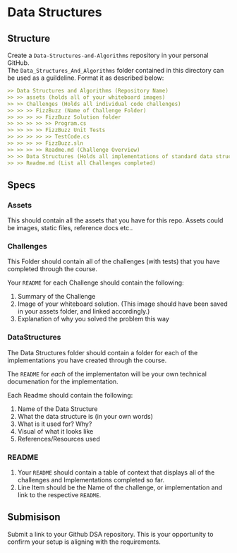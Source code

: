 # Data Structures

## Structure

Create a `Data-Structures-and-Algorithms` repository in your personal GitHub. <br />
The `Data_Structures_And_Algorithms` folder contained in this directory can be used as a guildeline. 
Format it as described below: 

```markdown
>> Data Structures and Algorithms (Repository Name)
>> >> assets (holds all of your whiteboard images)
>> >> Challenges (Holds all individual code challenges)
>> >> >> FizzBuzz (Name of Challenge Folder)
>> >> >> >> FizzBuzz Solution folder
>> >> >> >> >> Program.cs
>> >> >> >> FizzBuzz Unit Tests
>> >> >> >> >> TestCode.cs
>> >> >> >> FizzBuzz.sln
>> >> >> >> Readme.md (Challenge Overview)
>> >> Data Structures (Holds all implementations of standard data structures)
>> >> Readme.md (List all Challenges completed)

```

## Specs

### Assets
This should contain all the assets that you have for this repo. Assets could be images, static files, reference docs etc..

### Challenges
This Folder should contain all of the challenges (with tests) that you have completed through the course.

Your `README` for each Challenge should contain the following:
1. Summary of the Challenge
1. Image of your whiteboard solution. (This image should have been saved in your assets folder, and linked accordingly.)
1. Explanation of why you solved the problem this way


### DataStructures
The Data Structures folder should contain a folder for each of the implementations 
you have created through the course. 

The `README` for *each* of the implementaton will be your own technical documenation for the implementation. 

Each Readme should contain the following:

1. Name of the Data Structure
1. What the data structure is (in your own words)
1. What is it used for? Why? 
1. Visual of what it looks like
1. References/Resources used

### README

1. Your `README` should contain a table of context that displays all of the challenges and Implementations completed so far. 
1. Line Item should be the Name of the challenge, or implementation and link to the respective `README`.

## Submisison

Submit a link to your Github DSA repository. This is your opportunity to confirm your setup is aligning with the requirements.